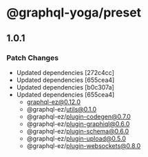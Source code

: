 # @graphql-yoga/preset

## 1.0.1
### Patch Changes

- Updated dependencies [272c4cc]
- Updated dependencies [655cea4]
- Updated dependencies [b0c307a]
- Updated dependencies [655cea4]
  - graphql-ez@0.12.0
  - @graphql-ez/utils@0.1.0
  - @graphql-ez/plugin-codegen@0.7.0
  - @graphql-ez/plugin-graphiql@0.6.0
  - @graphql-ez/plugin-schema@0.6.0
  - @graphql-ez/plugin-upload@0.5.0
  - @graphql-ez/plugin-websockets@0.8.0
